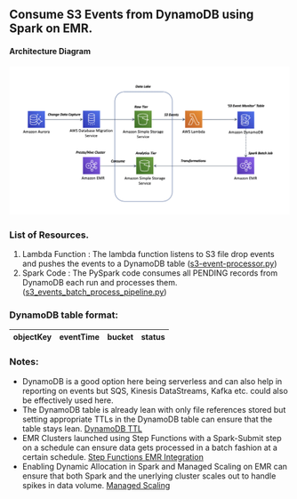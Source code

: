 ## Consume S3 Events from DynamoDB using Spark on EMR.

#### Architecture Diagram

![Architecture Diagram](./images/spark_consume_s3_events.png?raw=true "Architecture Diagram")

### List of Resources.

1. Lambda Function : The lambda function listens to S3 file drop events and pushes the events to a DynamoDB table ([s3-event-processor.py](lambda/s3-event-processor.py))
2. Spark Code : The PySpark code consumes all PENDING records from DynamoDB each run and processes them. ([s3_events_batch_process_pipeline.py](spark/s3_events_batch_process_pipeline.py))

### DynamoDB table format:

objectKey | eventTime | bucket | status |
------------ | -------------| ------------ | -------------|

### Notes:

- DynamoDB is a good option here being serverless and can also help in reporting on events but SQS, Kinesis DataStreams, Kafka etc. could also be effectively used here.
- The DynamoDB table is already lean with only file references stored but setting appropriate TTLs in the DynamoDB table can ensure that the table stays lean. [DynamoDB TTL](https://docs.aws.amazon.com/amazondynamodb/latest/developerguide/TTL.html)
- EMR Clusters launched using Step Functions with a Spark-Submit step on a schedule can ensure data gets processed in a batch fashion at a certain schedule. [Step Functions EMR Integration](https://docs.aws.amazon.com/step-functions/latest/dg/connect-emr.html)
- Enabling Dynamic Allocation in Spark and Managed Scaling on EMR can ensure that both Spark and the unerlying cluster scales out to handle spikes in data volume. [Managed Scaling](https://docs.aws.amazon.com/emr/latest/ManagementGuide/emr-managed-scaling.html)
